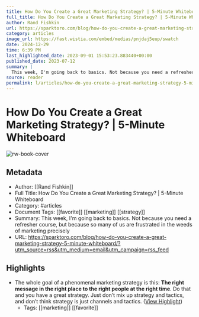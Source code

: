 ```yaml
---
title: How Do You Create a Great Marketing Strategy? | 5-Minute Whiteboard
full_title: How Do You Create a Great Marketing Strategy? | 5-Minute Whiteboard
author: Rand Fishkin
url: https://sparktoro.com/blog/how-do-you-create-a-great-marketing-strategy-5-minute-whiteboard/?utm_source=rss&utm_medium=email&utm_campaign=rss_feed
category: articles
image_url: https://fast.wistia.com/embed/medias/pnjdaj5eup/swatch
date: 2024-12-29
time: 6:39 PM
last_highlighted_date: 2023-09-01 15:53:23.883440+00:00
published_date: 2023-07-12
summary: |
  This week, I'm going back to basics. Not because you need a refresher course, but because so many of us are frustrated in the weeds of marketing precisely
source: reader
permalink: l/articles/how-do-you-create-a-great-marketing-strategy-5-minute-whiteboard
---
```

# How Do You Create a Great Marketing Strategy? | 5-Minute Whiteboard

![rw-book-cover](https://fast.wistia.com/embed/medias/pnjdaj5eup/swatch)

## Metadata
- Author: [[Rand Fishkin]]
- Full Title: How Do You Create a Great Marketing Strategy? | 5-Minute Whiteboard
- Category: #articles
- Document Tags: [[favorite]] [[marketing]] [[strategy]] 
- Summary: This week, I'm going back to basics. Not because you need a refresher course, but because so many of us are frustrated in the weeds of marketing precisely
- URL: https://sparktoro.com/blog/how-do-you-create-a-great-marketing-strategy-5-minute-whiteboard/?utm_source=rss&utm_medium=email&utm_campaign=rss_feed

## Highlights
- The whole goal of a phenomenal marketing strategy is this: **The right message in the right place to the right people at the right time**. Do that and you have a great strategy. Just don’t mix up strategy and tactics, and don’t think strategy is just channels and tactics. ([View Highlight](https://read.readwise.io/read/01h98q5xj80vz8zdvs26s6s0qw))
    - Tags: [[marketing]] [[favorite]] 


